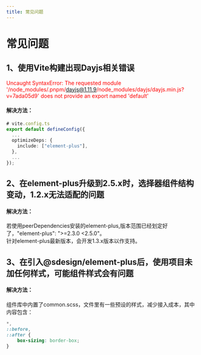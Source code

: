```yaml
---
title: 常见问题
---
```


# 常见问题
## 1、使用Vite构建出现Dayjs相关错误<br/>
<span style="color: red">Uncaught SyntaxError: The requested module '/node_modules/.pnpm/dayjs@1.11.9/node_modules/dayjs/dayjs.min.js?v=7ada05d9' does not provide an export named 'default'</span>

#### 解决方法：
```ts
# vite.config.ts
export default defineConfig({
  ...
  optimizeDeps: {
    include: ["element-plus"],
  },
  ...
});

```

## 2、在element-plus升级到2.5.x时，选择器组件结构变动，1.2.x无法适配的问题<br/>

#### 解决方法：
若使用peerDependencies安装的element-plus,版本范围已经划定好了，"element-plus": ">=2.3.0 <2.5.0"。
<br/>
针对element-plus最新版本，会开发1.3.x版本以作支持。

## 3、在引入@sdesign/element-plus后，使用项目未加任何样式，可能组件样式会有问题<br/>

#### 解决方法：
组件库中内置了common.scss，文件里有一些预设的样式，减少接入成本，其中内容包含：
```scss
*,
::before,
::after {
    box-sizing: border-box;
}
```